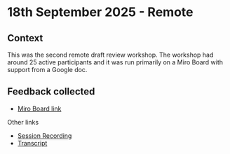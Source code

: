 # 18th September 2025 - Remote

## Context

This was the second remote draft review workshop. The workshop had around 25 active participants and it was run primarily on a Miro Board with support from a Google doc.

## Feedback collected

* [Miro Board link](https://miro.com/app/board/uXjVJG8ej00=/?share_link_id=918044574373)&#x20;

Other links

* [Session Recording](https://drive.google.com/file/d/1GJU9Tjr5l9RKAg-ATb3Nn9kefv8V926W/view?usp=sharing)
* [Transcript](https://docs.google.com/document/d/1qi7_xTuPaO9nSPNI974sQyJfqJfKNrNVZMoWdDVnpsc/edit?tab=t.0#heading=h.9vcdxi84dak2)
